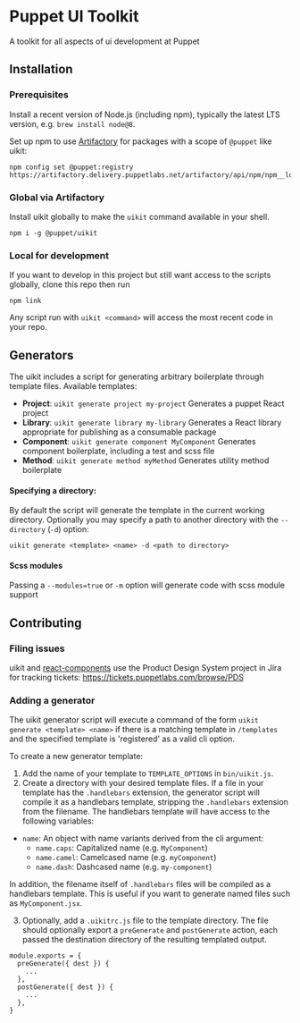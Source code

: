 # Puppet UI Toolkit

A toolkit for all aspects of ui development at Puppet

## Installation

### Prerequisites

Install a recent version of Node.js (including npm), typically the latest LTS version, e.g. `brew install node@8`.

Set up npm to use [Artifactory](https://artifactory.delivery.puppetlabs.net) for packages with a scope of `@puppet` like uikit:

```
npm config set @puppet:registry https://artifactory.delivery.puppetlabs.net/artifactory/api/npm/npm__local/
```

### Global via Artifactory

Install uikit globally to make the `uikit` command available in your shell.

```
npm i -g @puppet/uikit
```

### Local for development

If you want to develop in this project but still want access to the scripts globally, clone this repo then run

```
npm link
```

Any script run with `uikit <command>` will access the most recent code in your repo.

## Generators

The uikit includes a script for generating arbitrary boilerplate through template files. Available templates:

- **Project**: `uikit generate project my-project`
  Generates a puppet React project
- **Library**: `uikit generate library my-library`
  Generates a React library appropriate for publishing as a consumable package
- **Component**: `uikit generate component MyComponent`
  Generates component boilerplate, including a test and scss file
- **Method**: `uikit generate method myMethod`
  Generates utility method boilerplate

#### Specifying a directory:

By default the script will generate the template in the current working directory. Optionally you may specify a path to another directory with the `--directory` (`-d`) option:

```
uikit generate <template> <name> -d <path to directory>
```

#### Scss modules

Passing a `--modules=true` or `-m` option will generate code with scss module support

## Contributing

### Filing issues

uikit and [react-components](https://github.com/puppetlabs/react-components) use the Product Design System project in Jira for tracking tickets: <https://tickets.puppetlabs.com/browse/PDS>

### Adding a generator

The uikit generator script will execute a command of the form `uikit generate <template> <name>` if there is a matching template in `/templates` and the specified template is 'registered' as a valid cli option.

To create a new generator template:

1.  Add the name of your template to `TEMPLATE_OPTIONS` in `bin/uikit.js`.
2.  Create a directory with your desired template files. If a file in your template has the `.handlebars` extension, the generator script will compile it as a handlebars template, stripping the `.handlebars` extension from the filename. The handlebars template will have access to the following variables:

- `name`: An object with name variants derived from the cli argument:
  - `name.caps`: Capitalized name (e.g. `MyComponent`)
  - `name.camel`: Camelcased name (e.g. `myComponent`)
  - `name.dash`: Dashcased name (e.g. `my-component`)

In addition, the filename itself of `.handlebars` files will be compiled as a handlebars template. This is useful if you want to generate named files such as `MyComponent.jsx`.

3. Optionally, add a `.uikitrc.js` file to the template directory. The file should optionally export a `preGenerate` and `postGenerate` action, each passed the destination directory of the resulting templated output.

```
module.exports = {
  preGenerate({ dest }) {
    ...
  },
  postGenerate({ dest }) {
    ...
  },
}
```
